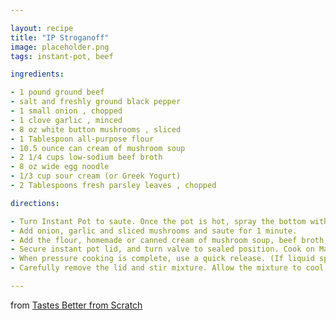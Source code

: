 ```yaml
---

layout: recipe
title: "IP Stroganoff"
image: placeholder.png
tags: instant-pot, beef

ingredients:

- 1 pound ground beef
- salt and freshly ground black pepper
- 1 small onion , chopped
- 1 clove garlic , minced
- 8 oz white button mushrooms , sliced
- 1 Tablespoon all-purpose flour
- 10.5 ounce can cream of mushroom soup
- 2 1/4 cups low-sodium beef broth
- 8 oz wide egg noodle
- 1/3 cup sour cream (or Greek Yogurt)
- 2 Tablespoons fresh parsley leaves , chopped

directions:

- Turn Instant Pot to saute. Once the pot is hot, spray the bottom with cooking spray (or add a little oil), and add ground beef. Brown the meat, breaking it into small pieces as it cooks, and season it with salt and pepper. Remove any excess grease.
- Add onion, garlic and sliced mushrooms and saute for 1 minute.
- Add the flour, homemade or canned cream of mushroom soup, beef broth, and noodles and stir to combine.
- Secure instant pot lid, and turn valve to sealed position. Cook on Manual Setting or High Pressure Setting for 2 minutes.
- When pressure cooking is complete, use a quick release. (If liquid sprays from the knob, close knob, wait 30 seconds then release pressure again. You may also turn knob half way so only a small amount of steam is being released
- Carefully remove the lid and stir mixture. Allow the mixture to cool for a few minutes, then stir in sour cream, parsley, additional salt and pepper to taste.

---
```

from [Tastes Better from Scratch](https://tastesbetterfromscratch.com/instant-pot-stroganoff/)